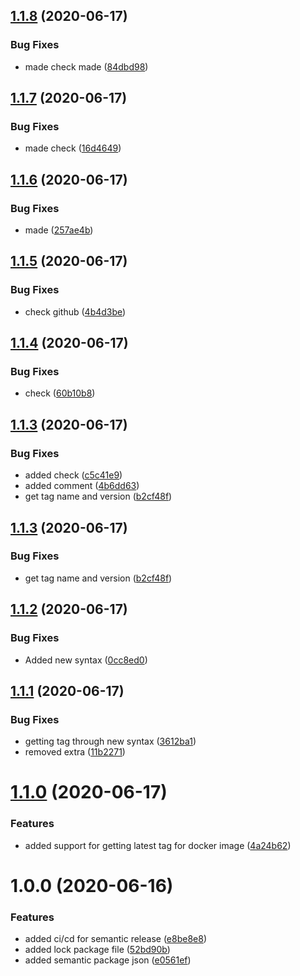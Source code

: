 ## [1.1.8](https://github.com/abhi-repos/Brick_Breaker_Game/compare/v1.1.7...v1.1.8) (2020-06-17)


### Bug Fixes

* made check made ([84dbd98](https://github.com/abhi-repos/Brick_Breaker_Game/commit/84dbd98dab0cd386760d9946b3a0a10092cdc9e2))

## [1.1.7](https://github.com/abhi-repos/Brick_Breaker_Game/compare/v1.1.6...v1.1.7) (2020-06-17)


### Bug Fixes

* made check ([16d4649](https://github.com/abhi-repos/Brick_Breaker_Game/commit/16d4649ed25e9504d4081798d59db15a78d9b7c8))

## [1.1.6](https://github.com/abhi-repos/Brick_Breaker_Game/compare/v1.1.5...v1.1.6) (2020-06-17)


### Bug Fixes

* made ([257ae4b](https://github.com/abhi-repos/Brick_Breaker_Game/commit/257ae4b093e2851c8b0ffed1de7e35562ed65cc8))

## [1.1.5](https://github.com/abhi-repos/Brick_Breaker_Game/compare/v1.1.4...v1.1.5) (2020-06-17)


### Bug Fixes

* check github ([4b4d3be](https://github.com/abhi-repos/Brick_Breaker_Game/commit/4b4d3bee41cac86eea58032423e1f5316cb550e5))

## [1.1.4](https://github.com/abhi-repos/Brick_Breaker_Game/compare/v1.1.3...v1.1.4) (2020-06-17)


### Bug Fixes

* check ([60b10b8](https://github.com/abhi-repos/Brick_Breaker_Game/commit/60b10b8ab882927015a972cc73224854cbc51d65))

## [1.1.3](https://github.com/abhi-repos/Brick_Breaker_Game/compare/v1.1.2...v1.1.3) (2020-06-17)


### Bug Fixes

* added check ([c5c41e9](https://github.com/abhi-repos/Brick_Breaker_Game/commit/c5c41e9b322f74e650363745a2eeb1a6c5aac2b2))
* added comment ([4b6dd63](https://github.com/abhi-repos/Brick_Breaker_Game/commit/4b6dd63eae1d0c934fa411cd20bbcf1c1abcea12))
* get tag name and version ([b2cf48f](https://github.com/abhi-repos/Brick_Breaker_Game/commit/b2cf48f46ccf1f24d13f6b64c2e5ad9c81355350))

## [1.1.3](https://github.com/abhi-repos/Brick_Breaker_Game/compare/v1.1.2...v1.1.3) (2020-06-17)


### Bug Fixes

* get tag name and version ([b2cf48f](https://github.com/abhi-repos/Brick_Breaker_Game/commit/b2cf48f46ccf1f24d13f6b64c2e5ad9c81355350))

## [1.1.2](https://github.com/abhi-repos/Brick_Breaker_Game/compare/v1.1.1...v1.1.2) (2020-06-17)


### Bug Fixes

* Added new syntax ([0cc8ed0](https://github.com/abhi-repos/Brick_Breaker_Game/commit/0cc8ed00a63eb9f92783b564c9fdcd550eb76e3e))

## [1.1.1](https://github.com/abhi-repos/Brick_Breaker_Game/compare/v1.1.0...v1.1.1) (2020-06-17)


### Bug Fixes

* getting tag through new syntax ([3612ba1](https://github.com/abhi-repos/Brick_Breaker_Game/commit/3612ba161afc774d931c55888170a87b830ac588))
* removed extra ([11b2271](https://github.com/abhi-repos/Brick_Breaker_Game/commit/11b22710771869be155c48ddf7cf18a781955286))

# [1.1.0](https://github.com/abhi-repos/Brick_Breaker_Game/compare/v1.0.0...v1.1.0) (2020-06-17)


### Features

* added support for getting latest tag for docker image ([4a24b62](https://github.com/abhi-repos/Brick_Breaker_Game/commit/4a24b6220e5e25656c80c0ce4f62a4ed0fb5c467))

# 1.0.0 (2020-06-16)


### Features

* added ci/cd for semantic release ([e8be8e8](https://github.com/abhi-repos/Brick_Breaker_Game/commit/e8be8e84a79f6684e09b415dd8011e962ee1abc2))
* added lock package file ([52bd90b](https://github.com/abhi-repos/Brick_Breaker_Game/commit/52bd90b96ba9004bfc85fb7d33ba42bca12e441f))
* added semantic package json ([e0561ef](https://github.com/abhi-repos/Brick_Breaker_Game/commit/e0561ef5e781122a3efb5d2c534df4f2c0b587af))
